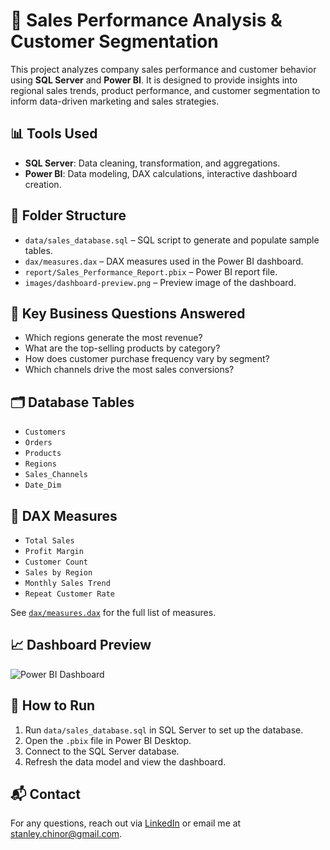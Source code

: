 
# 🧾 Sales Performance Analysis & Customer Segmentation

This project analyzes company sales performance and customer behavior using **SQL Server** and **Power BI**. It is designed to provide insights into regional sales trends, product performance, and customer segmentation to inform data-driven marketing and sales strategies.

## 📊 Tools Used

- **SQL Server**: Data cleaning, transformation, and aggregations.
- **Power BI**: Data modeling, DAX calculations, interactive dashboard creation.

## 📁 Folder Structure

- `data/sales_database.sql` – SQL script to generate and populate sample tables.
- `dax/measures.dax` – DAX measures used in the Power BI dashboard.
- `report/Sales_Performance_Report.pbix` – Power BI report file.
- `images/dashboard-preview.png` – Preview image of the dashboard.

## 📌 Key Business Questions Answered

- Which regions generate the most revenue?
- What are the top-selling products by category?
- How does customer purchase frequency vary by segment?
- Which channels drive the most sales conversions?

## 🗂️ Database Tables

- `Customers`
- `Orders`
- `Products`
- `Regions`
- `Sales_Channels`
- `Date_Dim`

## 🧠 DAX Measures

- `Total Sales`
- `Profit Margin`
- `Customer Count`
- `Sales by Region`
- `Monthly Sales Trend`
- `Repeat Customer Rate`

See [`dax/measures.dax`](dax/measures.dax) for the full list of measures.

## 📈 Dashboard Preview

![Power BI Dashboard](images/dashboard-preview.png)

## 🚀 How to Run

1. Run `data/sales_database.sql` in SQL Server to set up the database.
2. Open the `.pbix` file in Power BI Desktop.
3. Connect to the SQL Server database.
4. Refresh the data model and view the dashboard.

## 📬 Contact

For any questions, reach out via [LinkedIn](https://www.linkedin.com/in/timelesshov) or email me at stanley.chinor@gmail.com.
